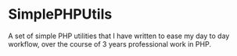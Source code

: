 # SimplePHPUtils
A set of simple PHP utilities that I have written to ease my day to day workflow, over the course of 3 years professional work in PHP.

